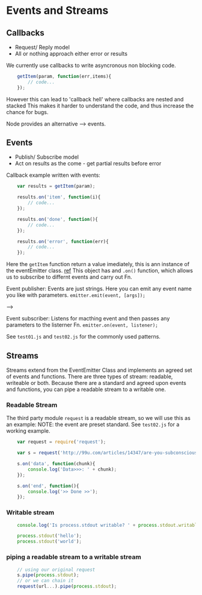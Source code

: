 Events and Streams
==================

Callbacks
---------
- Request/ Reply model
- All or nothing approach either error or results

We currently use callbacks to write asyncronous non blocking code.
```javascript
    getItem(param, function(err,items){
        // code...
    });
```

However this can lead to 'callback hell' where callbacks are nested and stacked
This makes it harder to understand the code, and thus increase the chance for bugs.

Node provides an alternative --> events.


Events
------
- Publish/ Subscribe model
- Act on results as the come - get partial results before error

Callback example written with events:
```javascript
    var results = getItem(param);

    results.on('item', function(i){
        // code...
    });

    results.on('done', function(){
        // code...
    });

    results.on('error', function(err){
        // code...
    });
```
Here the `getItem` function return a value imediately, this is ann instance of the eventEmitter class.
[ref](https://nodejs.org/api/events.html#events_class_eventemitter)
This object has and `.on()` function, which allows us to subscribe to differnt events and carry out Fn.

Event publisher:
Events are just strings.
Here you can emit any event name you like with parameters.
`emitter.emit(event, [args]);`

-->

Event subscriber:
Listens for macthing event and then passes any parameters to the listerner Fn.
`emitter.on(event, listener);`

See `test01.js` and `test02.js` for the commonly used patterns.


Streams
-------
Streams extend from the EventEmitter Class and implements an agreed set of events and functions.
There are three types of stream: readable, writeable or both.
Because there are a standard and agreed upon events and functions, you can pipe a readable stream to a writable one. 

### Readable Stream
The third party module `request` is a readable stream, so we will use this as an example:
NOTE: the event are preset standard. See `test02.js` for a working example.
```javascript
    var request = require('request');

    var s = request('http://99u.com/articles/14347/are-you-subconsciously-afraid-of-success');

    s.on('data', function(chunk){
        console.log('Data>>>: ' + chunk);
    });

    s.on('end', function(){
        console.log('>> Done >>');
    });
``` 


### Writable stream
```javascript
    console.log('Is process.stdout writable? ' + process.stdout.writable);

    process.stdout('hello');
    process.stdout('world');

```

### piping a readable stream to a writable stream

```javascript
    // using our original request
    s.pipe(process.stdout);
    // or we can chain it
    request(url...).pipe(process.stdout); 
``` 
